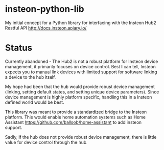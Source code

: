 # insteon-python-lib
My initial concept for a Python library for interfacing with the Insteon Hub2 Restful API http://docs.insteon.apiary.io/

# Status
Currently abandoned - The Hub2 is not a robust platform for Insteon device management, it primarily focuses on device control.  Best I can tell, Insteon expects you to manual link devices with limited support for software linking a device to the hub itself.

My hope had been that the hub would provide robust device management (linking, setting default states, and setting unique device parameters).  Since device management is highly platform specific, handling this in a Insteon defined world would be best.  

This library was meant to provide a standardized bridge to the Insteon platform.  This would enable home automation systems such as Home Assistant https://github.com/balloob/home-assistant to add insteon support.

Sadly, if the hub does not provide robust device management, there is little value for device control through the hub.
